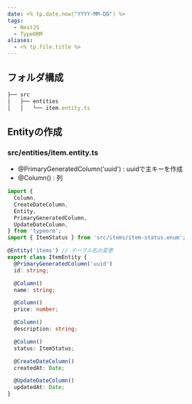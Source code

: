 ```yaml
---
date: <% tp.date.now("YYYY-MM-DD") %>
tags:
  - NestJS
  - TypeORM
aliases:
  - <% tp.file.title %>
---
```

## フォルダ構成

```ts
├── src
│   ├── entities
│   │   └── item.entity.ts
```

## Entityの作成

### src/entities/item.entity.ts

- @PrimaryGeneratedColumn('uuid') : uuidで主キーを作成 
- @Column() : 列

```ts
import {
  Column,
  CreateDateColumn,
  Entity,
  PrimaryGeneratedColumn,
  UpdateDateColumn,
} from 'typeorm';
import { ItemStatus } from 'src/items/item-status.enum';

@Entity('items') // テーブル名の変更
export class ItemEntity {
  @PrimaryGeneratedColumn('uuid')
  id: string;

  @Column()
  name: string;

  @Column()
  price: number;

  @Column()
  description: string;

  @Column()
  status: ItemStatus;

  @CreateDateColumn()
  createdAt: Date;

  @UpdateDateColumn()
  updatedAt: Date;
}
```
